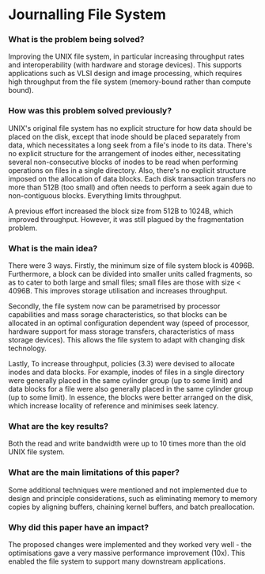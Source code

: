# Journalling File System

### What is the problem being solved?

Improving the UNIX file system, in particular increasing throughput rates and interoperability (with hardware and storage devices). This supports applications such as VLSI design and image processing, which requires high throughput from the file system (memory-bound rather than compute bound).

### How was this problem solved previously?

UNIX's original file system has no explicit structure for how data should be placed on the disk, except that inode should be placed separately from data, which necessitates a long seek from a file's inode to its data. There's no explicit structure for the arrangement of inodes either, necessitating several non-consecutive blocks of inodes to be read when performing operations on files in a single directory. Also, there's no explicit structure imposed on the allocation of data blocks. Each disk transaction transfers no more than 512B (too small) and often needs to perform a seek again due to non-contiguous blocks. Everything limits throughput.

A previous effort increased the block size from 512B to 1024B, which improved throughput. However, it was still plagued by the fragmentation problem.

### What is the main idea?

There were 3 ways. Firstly, the minimum size of file system block is 4096B. Furthermore, a block can be divided into smaller units called fragments, so as to cater to both large and small files; small files are those with size < 4096B. This improves storage utilisation and increases throughput.

Secondly, the file system now can be parametrised by processor capabilities and mass sorage characteristics, so that blocks can be allocated in an optimal configuration dependent way (speed of processor, hardware support for mass storage transfers, characteristics of mass storage devices). This allows the file system to adapt with changing disk technology.

Lastly, To increase throughput, policies (3.3) were devised to allocate inodes and data blocks. For example, inodes of files in a single directory were generally placed in the same cylinder group (up to some limit) and data blocks for a file were also generally placed in the same cylinder group (up to some limit). In essence, the blocks were better arranged on the disk, which increase locality of reference and minimises seek latency. 

### What are the key results?

Both the read and write bandwidth were up to 10 times more than the old UNIX file system.

### What are the main limitations of this paper?

Some additional techniques were mentioned and not implemented due to design and principle considerations, such as eliminating memory to memory copies by aligning buffers, chaining kernel buffers, and batch preallocation.

### Why did this paper have an impact?

The proposed changes were implemented and they worked very well - the optimisations gave a very massive performance improvement (10x). This enabled the file system to support many downstream applications.

